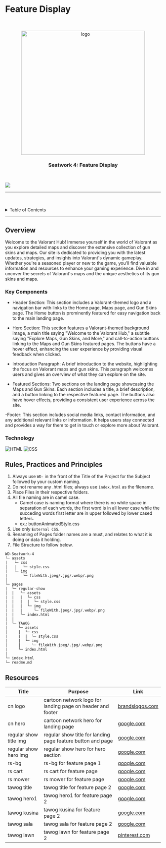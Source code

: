 # Feature Display

<a name="readme-top"/>

<br/>

<br />
<div align="center">
  <a href="https://github.com/Armamentum/">
  <!-- Logo or Image -->
    <img src="./assets/img/Logo__1_-removebg-preview.png" alt="logo" width="400" height="400">
  </a>

  <h3 align="center">Seatwork 4: Feature Display</h3>
</div>

<br />

![](https://visit-counter.vercel.app/counter.png?page=Hasteddd.github.io/WD-Seatwork-4/)

---

<br />
<br />

<details>
  <summary>Table of Contents</summary>
  <ol>
    <li>
      <a href="#overview">Overview</a>
      <ol>
        <li>
          <a href="#key-components">Key Components</a>
        </li>
        <li>
          <a href="#technology">Technology</a>
        </li>
      </ol>
    </li>
    <li>
      <a href="#rule,-practices-and-principles">Rules, Practices and Principles</a>
    </li>
    <li>
      <a href="#resources">Resources</a>
    </li>
  </ol>
</details>

---

## Overview

Welcome to the Valorant Hub! Immerse yourself in the world of Valorant as you explore detailed maps and discover the extensive collection of gun skins and maps. Our site is dedicated to providing you with the latest updates, strategies, and insights into Valorant's dynamic gameplay. Whether you're a seasoned player or new to the game, you'll find valuable information and resources to enhance your gaming experience. Dive in and uncover the secrets of Valorant's maps and the unique aesthetics of its gun skins and maps.


### Key Components

- Header Section: This section includes a Valorant-themed logo and a navigation bar with links to the Home page, Maps page, and Gun Skins page. The Home button is prominently featured for easy navigation back to the main landing page.

- Hero Section: This section features a Valorant-themed background image, a main title saying "Welcome to the Valorant Hub," a subtitle saying "Explore Maps, Gun Skins, and More," and call-to-action buttons linking to the Maps and Gun Skins featured pages. The buttons have a hover effect, enhancing the user experience by providing visual feedback when clicked.

- Introduction Paragraph: A brief introduction to the website, highlighting the focus on Valorant maps and gun skins. This paragraph welcomes users and gives an overview of what they can explore on the site.

- Featured Sections: Two sections on the landing page showcasing the Maps and Gun Skins. Each section includes a title, a brief description, and a button linking to the respective featured page. The buttons also have hover effects, providing a consistent user experience across the site.

-Footer: This section includes social media links, contact information, and any additional relevant links or information. It helps users stay connected and provides a way for them to get in touch or explore more about Valorant.


### Technology
![HTML](https://img.shields.io/badge/HTML-E34F26?style=for-the-badge&logo=html5&logoColor=white)
![CSS](https://img.shields.io/badge/CSS-1572B6?style=for-the-badge&logo=css3&logoColor=white)

## Rules, Practices and Principles
1. Always use `WD-` in the front of the Title of the Project for the Subject followed by your custom naming.
2. Do not rename any .html files; always use `index.html` as the filename.
3. Place Files in their respective folders.
4. All file naming are in camel case.
   - Camel case is naming format where there is no white space in separation of each words, the first word is in all lower case while the succeding words first letter are in upper followed by lower cased letters.
   - ex.: buttonAnimatedStyle.css
5. Use only `External CSS`.
6. Renaming of Pages folder names are a must, and relates to what it is doing or data it holding.
7. File Structure to follow below.

```
WD-Seatwork-4
└─ assets
|   └─ css
|   |   └─ style.css
|   └─ img
|       └─ fileWith.jpeg/.jpg/.webp/.png
|
└─ pages
|  └─ regular-show
|  |   └─ assets
|  |   |  └─ css
|  |   |  |  └─ style.css
|  |   |  └─ img
|  |   |     └─ fileWith.jpeg/.jpg/.webp/.png
|  |   └─ index.html
|  |
|  └─ TAWOG
|     └─ assets
|     |  └─ css
|     |  |  └─ style.css
|     |  └─ img
|     |     └─ fileWith.jpeg/.jpg/.webp/.png
|     └─ index.html
|
└─ index.html
└─ readme.md
```

## Resources

| Title | Purpose | Link |
|-|-|-|
| cn logo | cartoon network logo for landing page on header and footer | [brandslogos.com](https://images.app.goo.gl/JDynRfaaqkHiVsJc8) |
| cn hero | cartoon network hero for landing page | [google.com](https://images.app.goo.gl/PHQViASZtsswnoW67) |
| regular show title img | regular show title for landing page feature button and page | [google.com](https://images.app.goo.gl/X1AakZa4SBHfDGKT6) |
| regular show hero img | regular show hero for hero section | [google.com](https://images.app.goo.gl/7Mp1hkzuqp9J1nea6) |
| rs-bg | rs-bg for feature page 1 | [google.com](https://images.app.goo.gl/eLd4UsfCPDSbhzk76) |
| rs cart | rs cart for feature page | [google.com](https://images.app.goo.gl/izrv1CNCNZesvZMu6) |
| rs mower | rs mower for feature page | [google.com](https://images.app.goo.gl/YVJKbEGhhb9KFf3b6) |
| tawog title |  tawog title for feature page 2 | [google.com](https://images.app.goo.gl/6ScaXUbvstocAZoq5) |
| tawog hero1 | tawog hero1 for feature page 2 | [google.com](https://images.app.goo.gl/pi49Ab8oHB4SVwWc6) |
| tawog kusina | tawog kusina for feature page 2 | [google.com](https://images.app.goo.gl/E6wZzXSDKYesakpUA) |
| tawog sala | tawog sala for feature page 2 | [google.com](https://images.app.goo.gl/uCsep5yQbrsWqEsS6) |
| tawog lawn | tawog lawn for feature page 2 | [pinterest.com](https://pin.it/4Pwhkf6za) |